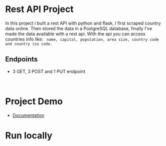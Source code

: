

# Rest API Project
In this project i built a rest API with python and flask, I first scraped country data online. Then stored the data in a PostgreSQL database, finally I've made the data available with a rest api. With the api you can access countries info like: ``` name, capital, population, area size, country code and country iso code.```

## Endpoints 
- 3 GET, 3 POST and 1 PUT endpoint

<br>

# Project Demo 
- [Documentation](https://fulanii.github.io/rest-api-project/)


# Run locally